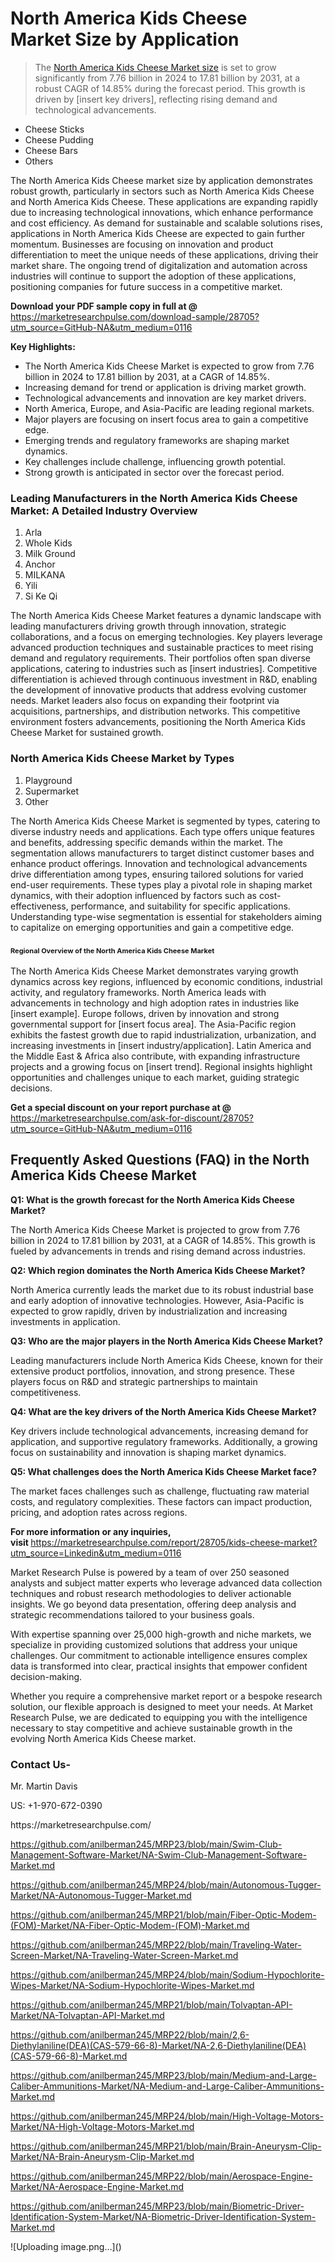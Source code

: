 <h1>North America Kids Cheese Market&nbsp;Size by Application</h1><blockquote><p>The <a href="https://marketresearchpulse.com/download-sample/28705?utm_source=GitHub-NA&amp;utm_medium=0116">North America Kids Cheese Market size</a> is set to grow significantly from 7.76 billion in 2024 to 17.81 billion by 2031, at a robust CAGR of 14.85% during the forecast period. This growth is driven by [insert key drivers], reflecting rising demand and technological advancements.</p></blockquote><ul><li>Cheese Sticks<li> Cheese Pudding<li> Cheese Bars<li> Others</li></ul><p>The North America Kids Cheese market size by application demonstrates robust growth, particularly in sectors such as North America Kids Cheese and North America Kids Cheese. These applications are expanding rapidly due to increasing technological innovations, which enhance performance and cost efficiency. As demand for sustainable and scalable solutions rises, applications in North America Kids Cheese are expected to gain further momentum. Businesses are focusing on innovation and product differentiation to meet the unique needs of these applications, driving their market share. The ongoing trend of digitalization and automation across industries will continue to support the adoption of these applications, positioning companies for future success in a competitive market.</p><p><strong>Download your PDF sample copy in full at @ </strong><a href="https://marketresearchpulse.com/download-sample/28705?utm_source=GitHub-NA&amp;utm_medium=0116">https://marketresearchpulse.com/download-sample/28705?utm_source=GitHub-NA&amp;utm_medium=0116</a></p><p><strong>Key Highlights: </strong></p><ul><li>The North America Kids Cheese Market is expected to grow from 7.76 billion in 2024 to 17.81 billion by 2031, at a CAGR of 14.85%.</li><li>Increasing demand for trend or application is driving market growth.</li><li>Technological advancements and innovation are key market drivers.</li><li>North America, Europe, and Asia-Pacific are leading regional markets.</li><li>Major players are focusing on insert focus area to gain a competitive edge.</li><li>Emerging trends and regulatory frameworks are shaping market dynamics.</li><li>Key challenges include challenge, influencing growth potential.</li><li>Strong growth is anticipated in sector over the forecast period.</li></ul><h3>Leading Manufacturers in the North America Kids Cheese Market: A Detailed Industry Overview</h3><ol><li>Arla</li><li>Whole Kids</li><li>Milk Ground</li><li>Anchor</li><li>MILKANA</li><li>Yili</li><li>Si Ke Qi</li></ol><div class="flex max-w-full flex-col flex-grow"><div class="min-h-8 text-message flex w-full flex-col items-end gap-2 whitespace-normal break-words [.text-message+&amp;]:mt-5" dir="auto" data-message-author-role="assistant" data-message-id="fd8432e4-4910-450d-b182-61b7bfb0a01f" data-message-model-slug="gpt-4o"><div class="flex w-full flex-col gap-1 empty:hidden first:pt-[3px]"><div class="markdown prose w-full break-words dark:prose-invert light"><p>The North America Kids Cheese Market features a dynamic landscape with leading manufacturers driving growth through innovation, strategic collaborations, and a focus on emerging technologies. Key players leverage advanced production techniques and sustainable practices to meet rising demand and regulatory requirements. Their portfolios often span diverse applications, catering to industries such as [insert industries]. Competitive differentiation is achieved through continuous investment in R&amp;D, enabling the development of innovative products that address evolving customer needs. Market leaders also focus on expanding their footprint via acquisitions, partnerships, and distribution networks. This competitive environment fosters advancements, positioning the North America Kids Cheese Market for sustained growth.</p></div></div></div></div><h3>North America Kids Cheese Market by Types</h3><ol><li>Playground<li> Supermarket<li> Other</li></ol><div class="flex max-w-full flex-col flex-grow"><div class="min-h-8 text-message flex w-full flex-col items-end gap-2 whitespace-normal break-words [.text-message+&amp;]:mt-5" dir="auto" data-message-author-role="assistant" data-message-id="084470be-0bb7-4664-bddf-5156b4f41249" data-message-model-slug="gpt-4o-mini"><div class="flex w-full flex-col gap-1 empty:hidden first:pt-[3px]"><div class="markdown prose w-full break-words dark:prose-invert light"><p>The North America Kids Cheese Market is segmented by types, catering to diverse industry needs and applications. Each type offers unique features and benefits, addressing specific demands within the market. The segmentation allows manufacturers to target distinct customer bases and enhance product offerings. Innovation and technological advancements drive differentiation among types, ensuring tailored solutions for varied end-user requirements. These types play a pivotal role in shaping market dynamics, with their adoption influenced by factors such as cost-effectiveness, performance, and suitability for specific applications. Understanding type-wise segmentation is essential for stakeholders aiming to capitalize on emerging opportunities and gain a competitive edge.</p></div></div></div></div><h3><span style="font-size: 11px;">Regional Overview of the North America Kids Cheese Market</span></h3><div class="flex max-w-full flex-col flex-grow"><div class="min-h-8 text-message flex w-full flex-col items-end gap-2 whitespace-normal break-words [.text-message+&amp;]:mt-5" dir="auto" data-message-author-role="assistant" data-message-id="e9038762-ce64-4e30-91c9-9bd413514231" data-message-model-slug="gpt-4o-mini"><div class="flex w-full flex-col gap-1 empty:hidden first:pt-[3px]"><div class="markdown prose w-full break-words dark:prose-invert light"><p>The North America Kids Cheese Market demonstrates varying growth dynamics across key regions, influenced by economic conditions, industrial activity, and regulatory frameworks. North America leads with advancements in technology and high adoption rates in industries like [insert example]. Europe follows, driven by innovation and strong governmental support for [insert focus area]. The Asia-Pacific region exhibits the fastest growth due to rapid industrialization, urbanization, and increasing investments in [insert industry/application]. Latin America and the Middle East &amp; Africa also contribute, with expanding infrastructure projects and a growing focus on [insert trend]. Regional insights highlight opportunities and challenges unique to each market, guiding strategic decisions.</p></div></div></div></div><p><strong>Get a special discount on your report purchase at @ </strong><a href="https://marketresearchpulse.com/ask-for-discount/28705?utm_source=GitHub-NA&amp;utm_medium=0116">https://marketresearchpulse.com/ask-for-discount/28705?utm_source=GitHub-NA&amp;utm_medium=0116</a></p><h2>Frequently Asked Questions (FAQ) in the North America Kids Cheese Market</h2><p><strong>Q1: What is the growth forecast for the North America Kids Cheese Market?</strong></p><p>The North America Kids Cheese Market is projected to grow from 7.76 billion in 2024 to 17.81 billion by 2031, at a CAGR of 14.85%. This growth is fueled by advancements in trends and rising demand across industries.</p><p><strong>Q2: Which region dominates the North America Kids Cheese Market?</strong></p><p>North America currently leads the market due to its robust industrial base and early adoption of innovative technologies. However, Asia-Pacific is expected to grow rapidly, driven by industrialization and increasing investments in application.</p><p><strong>Q3: Who are the major players in the North America Kids Cheese Market?</strong></p><p>Leading manufacturers include North America Kids Cheese, known for their extensive product portfolios, innovation, and strong presence. These players focus on R&amp;D and strategic partnerships to maintain competitiveness.</p><p><strong>Q4: What are the key drivers of the North America Kids Cheese Market?</strong></p><p>Key drivers include technological advancements, increasing demand for application, and supportive regulatory frameworks. Additionally, a growing focus on sustainability and innovation is shaping market dynamics.</p><p><strong>Q5: What challenges does the North America Kids Cheese Market face?</strong></p><p>The market faces challenges such as challenge, fluctuating raw material costs, and regulatory complexities. These factors can impact production, pricing, and adoption rates across regions.</p><p><strong>For more information or any inquiries, visit&nbsp;</strong><a href="https://marketresearchpulse.com/report/28705/kids-cheese-market?utm_source=Linkedin&utm_medium=0116">https://marketresearchpulse.com/report/28705/kids-cheese-market?utm_source=Linkedin&utm_medium=0116</a></p><p>Market Research Pulse is powered by a team of over 250 seasoned analysts and subject matter experts who leverage advanced data collection techniques and robust research methodologies to deliver actionable insights. We go beyond data presentation, offering deep analysis and strategic recommendations tailored to your business goals.</p><p>With expertise spanning over 25,000 high-growth and niche markets, we specialize in providing customized solutions that address your unique challenges. Our commitment to actionable intelligence ensures complex data is transformed into clear, practical insights that empower confident decision-making.</p><p>Whether you require a comprehensive market report or a bespoke research solution, our flexible approach is designed to meet your needs. At Market Research Pulse, we are dedicated to equipping you with the intelligence necessary to stay competitive and achieve sustainable growth in the evolving North America Kids Cheese market.</p><h3><strong>Contact Us-</strong></h3><p>Mr. Martin Davis</p><p>US: +1-970-672-0390</p><p>https://marketresearchpulse.com/</p><p><a href="https://github.com/anilberman245/MRP23/blob/main/Swim-Club-Management-Software-Market/NA-Swim-Club-Management-Software-Market.md">https://github.com/anilberman245/MRP23/blob/main/Swim-Club-Management-Software-Market/NA-Swim-Club-Management-Software-Market.md</a></p><p><a href="https://github.com/anilberman245/MRP24/blob/main/Autonomous-Tugger-Market/NA-Autonomous-Tugger-Market.md">https://github.com/anilberman245/MRP24/blob/main/Autonomous-Tugger-Market/NA-Autonomous-Tugger-Market.md</a></p><p><a href="https://github.com/anilberman245/MRP21/blob/main/Fiber-Optic-Modem-(FOM)-Market/NA-Fiber-Optic-Modem-(FOM)-Market.md">https://github.com/anilberman245/MRP21/blob/main/Fiber-Optic-Modem-(FOM)-Market/NA-Fiber-Optic-Modem-(FOM)-Market.md</a></p><p><a href="https://github.com/anilberman245/MRP22/blob/main/Traveling-Water-Screen-Market/NA-Traveling-Water-Screen-Market.md">https://github.com/anilberman245/MRP22/blob/main/Traveling-Water-Screen-Market/NA-Traveling-Water-Screen-Market.md</a></p><p><a href="https://github.com/anilberman245/MRP24/blob/main/Sodium-Hypochlorite-Wipes-Market/NA-Sodium-Hypochlorite-Wipes-Market.md">https://github.com/anilberman245/MRP24/blob/main/Sodium-Hypochlorite-Wipes-Market/NA-Sodium-Hypochlorite-Wipes-Market.md</a></p><p><a href="https://github.com/anilberman245/MRP21/blob/main/Tolvaptan-API-Market/NA-Tolvaptan-API-Market.md">https://github.com/anilberman245/MRP21/blob/main/Tolvaptan-API-Market/NA-Tolvaptan-API-Market.md</a></p><p><a href="https://github.com/anilberman245/MRP22/blob/main/2,6-Diethylaniline(DEA)(CAS-579-66-8)-Market/NA-2,6-Diethylaniline(DEA)(CAS-579-66-8)-Market.md">https://github.com/anilberman245/MRP22/blob/main/2,6-Diethylaniline(DEA)(CAS-579-66-8)-Market/NA-2,6-Diethylaniline(DEA)(CAS-579-66-8)-Market.md</a></p><p><a href="https://github.com/anilberman245/MRP23/blob/main/Medium-and-Large-Caliber-Ammunitions-Market/NA-Medium-and-Large-Caliber-Ammunitions-Market.md">https://github.com/anilberman245/MRP23/blob/main/Medium-and-Large-Caliber-Ammunitions-Market/NA-Medium-and-Large-Caliber-Ammunitions-Market.md</a></p><p><a href="https://github.com/anilberman245/MRP24/blob/main/High-Voltage-Motors-Market/NA-High-Voltage-Motors-Market.md">https://github.com/anilberman245/MRP24/blob/main/High-Voltage-Motors-Market/NA-High-Voltage-Motors-Market.md</a></p><p><a href="https://github.com/anilberman245/MRP21/blob/main/Brain-Aneurysm-Clip-Market/NA-Brain-Aneurysm-Clip-Market.md">https://github.com/anilberman245/MRP21/blob/main/Brain-Aneurysm-Clip-Market/NA-Brain-Aneurysm-Clip-Market.md</a></p><p><a href="https://github.com/anilberman245/MRP22/blob/main/Aerospace-Engine-Market/NA-Aerospace-Engine-Market.md">https://github.com/anilberman245/MRP22/blob/main/Aerospace-Engine-Market/NA-Aerospace-Engine-Market.md</a></p><p><a href="https://github.com/anilberman245/MRP23/blob/main/Biometric-Driver-Identification-System-Market/NA-Biometric-Driver-Identification-System-Market.md">https://github.com/anilberman245/MRP23/blob/main/Biometric-Driver-Identification-System-Market/NA-Biometric-Driver-Identification-System-Market.md</a></p>
![Uploading image.png…]()
